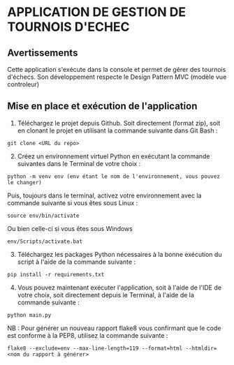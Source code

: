 
# APPLICATION DE GESTION DE TOURNOIS D'ECHEC


## Avertissements

Cette application s'exécute dans la console et permet de gérer des tournois d'échecs.
Son développement respecte le Design Pattern MVC (modèle vue controleur)  

## Mise en place et exécution de l'application

1. Téléchargez le projet depuis Github. Soit directement (format zip), soit en clonant le projet en utilisant la commande suivante dans Git Bash :  
```
git clone <URL du repo>
```
2. Créez un environnement virtuel Python en exécutant la commande suivantes dans le Terminal de votre choix :
```
python -m venv env (env étant le nom de l'environnement, vous pouvez le changer)
```
Puis, toujours dans le terminal, activez votre environnement avec la commande suivante si vous êtes sous Linux :
```
source env/bin/activate
```
Ou bien celle-ci si vous êtes sous Windows
```
env/Scripts/activate.bat
```
3. Téléchargez les packages Python nécessaires à la bonne exécution du script à l'aide de la commande suivante :
```
pip install -r requirements.txt
```
4. Vous pouvez maintenant exécuter l'application, soit à l'aide de l'IDE de votre choix, soit directement depuis le Terminal, à l'aide de la commande suivante :
```		
python main.py
```
NB : Pour générer un nouveau rapport flake8 vous confirmant que le code est conforme à la PEP8, utilisez la commande suivante :
```		
flake8 --exclude=env --max-line-length=119 --format=html --htmldir=<nom du rapport à générer>
```


